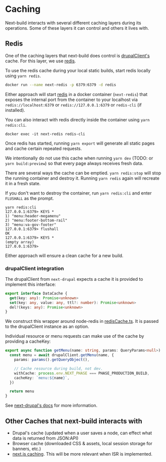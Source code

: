 # Caching

Next-build interacts with several different caching layers during its operations. Some of these layers it can control and others it lives with.

## Redis

One of the caching layers that next-build does control is [drupalClient's](/src/lib/drupal/drupalClient.ts) cache. For this layer, we use [redis](https://redis.io/).

To use the redis cache during your local static builds, start redis locally using `yarn redis`.

```sh
docker run --name next-redis -p 6379:6379 -d redis
```

Either approach will start [redis](https://redis.io/) in a docker container (`next-redis`) that exposes the internal port from the container to your localhost via `redis://localhost:6379` or `redis://127.0.0.1:6379` or `redis-cli` (if installed).

You can also interact with redis directly inside the container using `yarn redis:cli`.

```
docker exec -it next-redis redis-cli
```

Once redis has started, running `yarn export` will generate all static pages and cache certain repeated requests.

We intentionally do not use this cache when running `yarn dev` (TODO: or `yarn build:preview`) so that every page
always receives fresh data.

There are several ways the cache can be emptied.
`yarn redis:stop` will stop the running container and destroy it. Running `yarn redis` again will recreate it in a fresh state.

If you don't want to destroy the container, run `yarn redis:cli` and enter `FLUSHALL` as the prompt.

```
yarn redis:cli
127.0.0.1:6379> KEYS *
1) "menu:header-megamenu"
2) "menu:footer-bottom-rail"
3) "menu:va-gov-footer"
127.0.0.1:6379> flushall
OK
127.0.0.1:6379> KEYS *
(empty array)
127.0.0.1:6379>
```

Either approach will ensure a clean cache for a new build.

### drupalClient integration

The drupalClient from `next-drupal` expects a cache it is provided to implement this interface:

```ts
export interface DataCache {
  get(key: any): Promise<unknown>
  set(key: any, value: any, ttl?: number): Promise<unknown>
  del?(keys: any): Promise<unknown>
}
```

We construct this wrapper around node-redis in [redisCache.ts](src/lib/utils/redisCache.ts). It is passed to the drupalClient instance as an option.

Individual resource or menu requests can make use of the cache by providing a cacheKey:

```ts
export async function getMenu(name: string, params: QueryParams<null>) {
  const menu = await drupalClient.getMenu(name, {
    params: params().getQueryObject(),

    // Cache resource during build, not dev.
    withCache: process.env.NEXT_PHASE === PHASE_PRODUCTION_BUILD,
    cacheKey: `menu:${name}`,
  })

  return menu
}
```

See [next-drupal's docs](https://next-drupal.org/docs/cache) for more information.

## Other Caches that next-build interacts with

- Drupal's cache (updated when a user saves a node, can effect what data is returned from JSON:API)
- Browser cache (downloaded CSS & assets, local session storage for banners, etc.)
- [next.js caching](https://nextjs.org/docs/app/building-your-application/caching). This will be more relevant when ISR is implemented.

